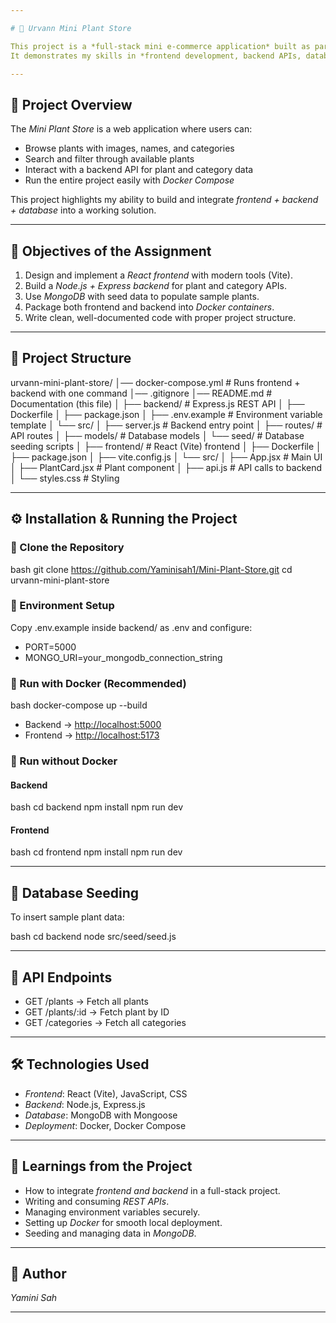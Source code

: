 ```yaml
---

# 🌱 Urvann Mini Plant Store

This project is a *full-stack mini e-commerce application* built as part of my internship assignment.
It demonstrates my skills in *frontend development, backend APIs, database integration, and containerized deployment*.

---
```


## 📖 Project Overview

The *Mini Plant Store* is a web application where users can:

* Browse plants with images, names, and categories
* Search and filter through available plants
* Interact with a backend API for plant and category data
* Run the entire project easily with *Docker Compose*

This project highlights my ability to build and integrate *frontend + backend + database* into a working solution.

---

## 🎯 Objectives of the Assignment

1. Design and implement a *React frontend* with modern tools (Vite).
2. Build a *Node.js + Express backend* for plant and category APIs.
3. Use *MongoDB* with seed data to populate sample plants.
4. Package both frontend and backend into *Docker containers*.
5. Write clean, well-documented code with proper project structure.

---

## 📂 Project Structure


urvann-mini-plant-store/
│── docker-compose.yml        # Runs frontend + backend with one command
│── .gitignore
│── README.md                 # Documentation (this file)
│
├── backend/                  # Express.js REST API
│   ├── Dockerfile
│   ├── package.json
│   ├── .env.example          # Environment variable template
│   └── src/
│       ├── server.js         # Backend entry point
│       ├── routes/           # API routes
│       ├── models/           # Database models
│       └── seed/             # Database seeding scripts
│
├── frontend/                 # React (Vite) frontend
│   ├── Dockerfile
│   ├── package.json
│   ├── vite.config.js
│   └── src/
│       ├── App.jsx           # Main UI
│       ├── PlantCard.jsx     # Plant component
│       ├── api.js            # API calls to backend
│       └── styles.css        # Styling


---

## ⚙ Installation & Running the Project

### 🔹 Clone the Repository

bash
git clone https://github.com/Yaminisah1/Mini-Plant-Store.git
cd urvann-mini-plant-store


### 🔹 Environment Setup

Copy .env.example inside backend/ as .env and configure:

* PORT=5000
* MONGO_URI=your_mongodb_connection_string

### 🔹 Run with Docker (Recommended)

bash
docker-compose up --build


* Backend → [http://localhost:5000](http://localhost:5000)
* Frontend → [http://localhost:5173](http://localhost:5173)

### 🔹 Run without Docker

#### Backend

bash
cd backend
npm install
npm run dev


#### Frontend

bash
cd frontend
npm install
npm run dev


---

## 🌱 Database Seeding

To insert sample plant data:

bash
cd backend
node src/seed/seed.js


---

## 📡 API Endpoints

* GET /plants → Fetch all plants
* GET /plants/:id → Fetch plant by ID
* GET /categories → Fetch all categories

---

## 🛠 Technologies Used

* *Frontend*: React (Vite), JavaScript, CSS
* *Backend*: Node.js, Express.js
* *Database*: MongoDB with Mongoose
* *Deployment*: Docker, Docker Compose

---

## 📑 Learnings from the Project

* How to integrate *frontend and backend* in a full-stack project.
* Writing and consuming *REST APIs*.
* Managing environment variables securely.
* Setting up *Docker* for smooth local deployment.
* Seeding and managing data in *MongoDB*.

---

## 🙋 Author

*Yamini Sah*

---
